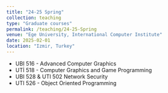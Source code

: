 ```yaml
---
title: "24-25 Spring"
collection: teaching
type: "Graduate courses"
permalink: /teaching/24-25-Spring
venue: "Ege University, International Computer Institute"
date: 2025-02-01
location: "Izmir, Turkey"
---
```




* UBI 516 - Advanced Computer Graphics
* UTİ 518 - Computer Graphics and Game Programming
* UBI 528 & UTI 502 Network Security
* UTI 526 - Object Oriented Programming 